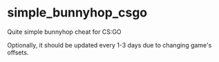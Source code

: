 # simple_bunnyhop_csgo
Quite simple bunnyhop cheat for CS:GO

Optionally, it should be updated every 1-3 days due to changing game's offsets.
